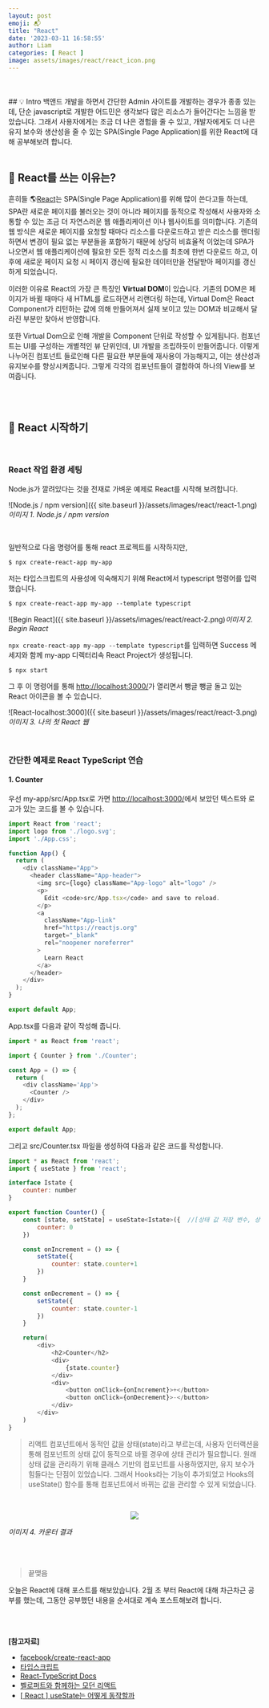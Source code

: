 ```yaml
---
layout: post
emoji: 📬
title: "React"
date: '2023-03-11 16:58:55'
author: Liam
categories: [ React ]
image: assets/images/react/react_icon.png
---
```


<br>
<br>
## 💡 Intro
백앤드 개발을 하면서 간단한 Admin 사이트를 개발하는 경우가 종종 있는데, 단순 javascript로 개발한 어드민은 생각보다 많은 리소스가 들어간다는 느낌을 받았습니다. 
그래서 사용자에게는 조금 더 나은 경험을 줄 수 있고, 개발자에게도 더 나은 유지 보수와 생산성을 줄 수 있는 SPA(Single Page Application)를 위한 React에 대해 공부해보려 합니다.


<br>
<br>


## 🔎 React를 쓰는 이유는?

흔히들 🌎[React](https://create-react-app.dev/)는 SPA(Single Page Application)를 위해 많이 쓴다고들 하는데, SPA란 새로운 페이지를 불러오는 것이 아니라 페이지를 동적으로 작성해서 사용자와 소통할 수 있는 조금 더 자연스러운 웹 애플리케이션 이나 웹사이트를 의미합니다.
기존의 웹 방식은 새로운 페이지를 요청할 때마다 리소스를 다운로드하고 받은 리소스를 렌더링 하면서 변경이 필요 없는 부분들을 포함하기 때문에 상당히 비효율적 이었는데 SPA가 나오면서 웹 애플리케이션에 필요한 모든 정적 리소스를 최초에 한번 다운로드 하고, 
이후에 새로운 페이지 요청 시 페이지 갱신에 필요한 데이터만을 전달받아 페이지를 갱신하게 되었습니다.

이러한 이유로 React의 가장 큰 특징인 **Virtual DOM**이 있습니다. 기존의 DOM은 페이지가 바뀔 때마다 새 HTML를 로드하면서 리랜더링 하는데, 
Virtual Dom은 React Component가 리턴하는 값에 의해 만들어져서 실제 보이고 있는 DOM과 비교해서 달라진 부분만 찾아서 반영합니다.

또한 Virtual Dom으로 인해 개발을 Component 단위로 작성할 수 있게됩니다. 컴포넌트는 UI를 구성하는 개별적인 뷰 단위인데, UI 개발을 조립하듯이 만들어줍니다.
이렇게 나누어진 컴포넌트 들로인해 다른 필요한 부분들에 재사용이 가능해지고, 이는 생산성과 유지보수를 향상시켜줍니다. 그렇게 각각의 컴포넌트들이 결합하여 하나의 View를 보여줍니다. 


<br>
<br>

## 🔎 React 시작하기

<br>

### React 작업 환경 세팅

Node.js가 깔려있다는 것을 전재로 가벼운 예제로 React를 시작해 보려합니다.


![Node.js / npm version]({{ site.baseurl }}/assets/images/react/react-1.png)*이미지 1. Node.js / npm version*

<br>

일반적으로 다음 명령어를 통해 react 프로젝트를 시작하지만,
```
$ npx create-react-app my-app
```

저는 타입스크립트의 사용성에 익숙해지기 위해 React에서 typescript 명령어를 입력했습니다. 
```
$ npx create-react-app my-app --template typescript
```

![Begin React]({{ site.baseurl }}/assets/images/react/react-2.png)*이미지 2. Begin React*

`npx create-react-app my-app --template typescript`를 입력하면 Success 메세지와 함께 my-app 디렉터리속 React Project가 생성됩니다.


```
$ npx start
```
그 후 이 명령어를 통해 [http://localhost:3000/](http://localhost:3000/)가 열리면서 뺑글 뺑글 돌고 있는 React 아이콘을 볼 수 있습니다.

![React-localhost:3000]({{ site.baseurl }}/assets/images/react/react-3.png)*이미지 3. 나의 첫 React 웹*

<br>

### 간단한 예제로 React TypeScript 연습

#### 1. Counter

우선 my-app/src/App.tsx로 가면 [http://localhost:3000/](http://localhost:3000/)에서 보았던 텍스트와 로고가 있는 코드를 볼 수 있습니다.

```js
import React from 'react';
import logo from './logo.svg';
import './App.css';

function App() {
  return (
    <div className="App">
      <header className="App-header">
        <img src={logo} className="App-logo" alt="logo" />
        <p>
          Edit <code>src/App.tsx</code> and save to reload.
        </p>
        <a
          className="App-link"
          href="https://reactjs.org"
          target="_blank"
          rel="noopener noreferrer"
        >
          Learn React
        </a>
      </header>
    </div>
  );
}

export default App;
```

App.tsx를 다음과 같이 작성해 줍니다.

```js
import * as React from 'react';

import { Counter } from './Counter';

const App = () => {
  return (
    <div className='App'>
      <Counter />
    </div>
  );
};

export default App;
```

그리고 src/Counter.tsx 파일을 생성하여 다음과 같은 코드를 작성합니다.

```js
import * as React from 'react';
import { useState } from 'react';

interface Istate {
    counter: number
}

export function Counter() {
    const [state, setState] = useState<Istate>({  //[상태 값 저장 변수, 상태 값 갱신 함수] = useState(상태 초기 값);
        counter: 0
    })

    const onIncrement = () => {
        setState({
            counter: state.counter+1
        })
    }

    const onDecrement = () => {
        setState({
            counter: state.counter-1
        })
    }

    return(
        <div>
            <h2>Counter</h2>
            <div>
                {state.counter}
            </div>
            <div>
                <button onClick={onIncrement}>+</button>
                <button onClick={onDecrement}>-</button>
            </div>
        </div>
    )
}
```

> 리액트 컴포넌트에서 동적인 값을 상태(state)라고 부르는데, 사용자 인터랙션을 통해 컴포넌트의 상태 값이 동적으로 바뀔 경우에 상태 관리가 필요합니다. 
> 원래 상태 값을 관리하기 위해 클래스 기반의 컴포넌트를 사용하였지만, 유지 보수가 힘들다는 단점이 있었습니다.
> 그래서 Hooks라는 기능이 추가되었고 Hooks의 useState() 함수를 통해 컴포넌트에서 바뀌는 값을 관리할 수 있게 되었습니다.

<br>

<p align="center"><img src="{{ site.baseurl }}/assets/images/react/react-counter.png"></p> 

<p class="text-center"><I>이미지 4. 카운터 결과</I></p>

<br>
<br>


> 끝맺음

오늘은 React에 대해 포스트를 해보았습니다. 2월 초 부터 React에 대해 차근차근 공부를 했는데, 그동안 공부했던 내용을 순서대로 계속 포스트해보려 합니다. 

<br>
<br>


**[참고자료]**

- [facebook/create-react-app](https://github.com/facebook/create-react-app)
- [타입스크립트](https://www.typescriptlang.org/docs/handbook/basic-types.html)
- [React-TypeScript Docs](https://create-react-app.dev/docs/adding-typescript/)
- [벨로퍼트와 함께하는 모던 리액트](https://react.vlpt.us/)
- [[ React ] useState는 어떻게 동작할까](https://velog.io/@jjunyjjuny/React-useState%EB%8A%94-%EC%96%B4%EB%96%BB%EA%B2%8C-%EB%8F%99%EC%9E%91%ED%95%A0%EA%B9%8C)
